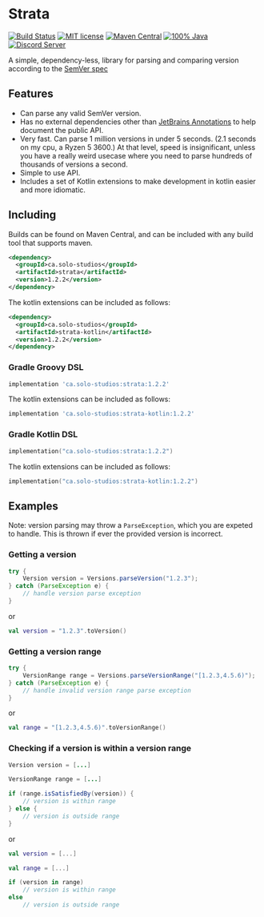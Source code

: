 # Strata

[![Build Status](https://img.shields.io/jenkins/build?jobUrl=https%3A%2F%2Fci.solo-studios.ca%2Fjob%2Fsolo-studios%2Fjob%2FStrata%2F&style=for-the-badge)](https://ci.solo-studios.ca/job/solo-studios/job/Strata/)
[![MIT license](https://img.shields.io/badge/License-MIT-blue.svg?style=for-the-badge)](LICENSE)
[![Maven Central](https://img.shields.io/maven-central/v/ca.solo-studios/strata.svg?style=for-the-badge&label=Maven%20Central)](https://search.maven.org/search?q=g:ca.solo-studios%20a:strata)
[![100% Java](https://img.shields.io/badge/100%25-java-blue.svg?style=for-the-badge)](https://openjdk.java.net/)
[![Discord Server](https://img.shields.io/discord/871114669761372221?color=7389D8&label=Discord&logo=discord&logoColor=8fa3ff&style=for-the-badge)](https://discord.solo-studios.ca)

A simple, dependency-less, library for parsing and comparing version according to the [SemVer spec](https://semver.org/)

## Features

- Can parse any valid SemVer version.
- Has no external dependencies other than [JetBrains Annotations](https://github.com/JetBrains/java-annotations) to help document the public
  API.
- Very fast. Can parse 1 million versions in under 5 seconds. (2.1 seconds on my cpu, a Ryzen 5 3600.) At that level, speed is
  insignificant, unless you have a really weird usecase where you need to parse hundreds of thousands of versions a second.
- Simple to use API.
- Includes a set of Kotlin extensions to make development in kotlin easier and more idiomatic.

## Including

Builds can be found on Maven Central, and can be included with any build tool that supports maven.

```xml
<dependency>
  <groupId>ca.solo-studios</groupId>
  <artifactId>strata</artifactId>
  <version>1.2.2</version>
</dependency>
```

The kotlin extensions can be included as follows:

```xml
<dependency>
  <groupId>ca.solo-studios</groupId>
  <artifactId>strata-kotlin</artifactId>
  <version>1.2.2</version>
</dependency>
```

### Gradle Groovy DSL

```groovy
implementation 'ca.solo-studios:strata:1.2.2'
```

The kotlin extensions can be included as follows:

```groovy
implementation 'ca.solo-studios:strata-kotlin:1.2.2'
```

### Gradle Kotlin DSL

```kotlin
implementation("ca.solo-studios:strata:1.2.2")
```

The kotlin extensions can be included as follows:

```kotlin
implementation("ca.solo-studios:strata-kotlin:1.2.2")
```

## Examples

Note: version parsing may throw a `ParseException`, which you are expeted to handle. This is thrown if ever the provided version is
incorrect.

### Getting a version

```java
try {
    Version version = Versions.parseVersion("1.2.3");
} catch (ParseException e) {
    // handle version parse exception
}
```

or

```kotlin
val version = "1.2.3".toVersion()
```

### Getting a version range

```java
try {
    VersionRange range = Versions.parseVersionRange("[1.2.3,4.5.6)");
} catch (ParseException e) {
    // handle invalid version range parse exception
}
```

or

```kotlin
val range = "[1.2.3,4.5.6)".toVersionRange()
```

### Checking if a version is within a version range

```java
Version version = [...]

VersionRange range = [...]

if (range.isSatisfiedBy(version)) {
    // version is within range
} else {
    // version is outside range
}
```

or

```kotlin
val version = [...]

val range = [...]

if (version in range)
    // version is within range
else
    // version is outside range
```